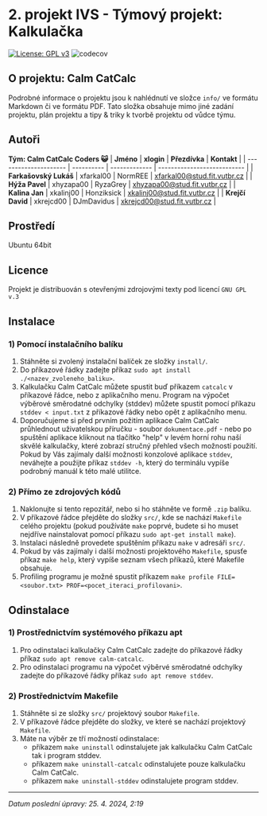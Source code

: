 <h1>2. projekt IVS - Týmový projekt: Kalkulačka</h1>

[![License: GPL v3](https://img.shields.io/badge/License-GPLv3-blue.svg)](https://www.gnu.org/licenses/gpl-3.0)
![codecov](https://codecov.io/gh/Honziksick/ivs-project-2-team-calculator/graph/badge.svg?token=TYLF21ENO2)

## O projektu: Calm CatCalc

Podrobné informace o projektu jsou k nahlédnutí ve složce `info/` ve formátu Markdown či ve formátu PDF. Tato složka obsahuje mimo jiné zadání projektu, plán projektu a tipy & triky k tvorbě projektu od vůdce týmu.

## Autoři

**Tým: Calm CatCalc Coders 😺**
| **Jméno**             | **xlogin** | **Přezdívka** | **Kontakt**                 |
| --------------------- | ---------- | ------------- | --------------------------- |
| **Farkašovský Lukáš** | xfarkal00  | NormREE       | xfarkal00@stud.fit.vutbr.cz |
| **Hýža Pavel**        | xhyzapa00  | RyzaGrey      | xhyzapa00@stud.fit.vutbr.cz |
| **Kalina Jan**        | xkalinj00  | Honziksick    | xkalinj00@stud.fit.vutbr.cz |
| **Krejčí David**      | xkrejcd00  | DJmDavidus    | xkrejcd00@stud.fit.vutbr.cz |

## Prostředí

Ubuntu 64bit

## Licence

Projekt je distribuován s otevřenými zdrojovými texty pod licencí `GNU GPL v.3`

## Instalace
### 1) Pomocí instalačního balíku
1) Stáhněte si zvolený instalační balíček ze složky `install/`. <br>
2) Do příkazové řádky zadejte příkaz `sudo apt install ./<nazev_zvoleneho_baliku>`. <br>
3) Kalkulačku Calm CatCalc můžete spustit buď příkazem `catcalc` v příkazové řádce, nebo z aplikačního menu. Program na výpočet výběrové směrodatné odchylky (stddev) můžete spustit pomocí příkazu `stddev < input.txt` z příkazové řádky nebo opět z aplikačního menu. <br>
4) Doporučujeme si před prvním požitím aplikace Calm CatCalc průhlednout uživatelskou příručku - soubor `dokumentace.pdf` - nebo po spuštění aplikace kliknout na tlačítko "help" v levém horní rohu naší skvělé kalkulačky, které zobrazí stručný přehled všech možností použití. Pokud by Vás zajímaly další možnosti konzolové aplikace `stddev`, neváhejte a použijte příkaz `stddev -h`, který do terminálu vypíše podrobný manuál k této malé utilitce. <br>

### 2) Přímo ze zdrojových kódů
1) Naklonujte si tento repozitář, nebo si ho stáhněte ve formě `.zip` balíku. <br>
2) V příkazové řádce přejděte do složky `src/`, kde se nachází `Makefile` celého projektu (pokud používáte `make` poprvé, budete si ho muset nejdříve nainstalovat pomocí příkazu `sudo apt-get install make`). <br>
3) Instalaci následně provedete spuštěním příkazu `make` v adresáři `src/`. <br>
4) Pokud by vás zajímaly i další možnosti projektového `Makefile`, spusťe příkaz `make help`, který vypíše seznam všech příkazů, které Makefile obsahuje. <br>
5) Profiling programu je možné spustit příkazem `make profile FILE=<soubor.txt> PROF=<pocet_iteraci_profilovani>`. <br>

## Odinstalace
### 1) Prostřednictvím systémového příkazu apt
1) Pro odinstalaci kalkulačky Calm CatCalc zadejte do příkazové řádky příkaz `sudo apt remove calm-catcalc`. <br>
1) Pro odinstalaci programu na výpočet výběrvé směrodatné odchylky zadejte do příkazové řádky příkaz `sudo apt remove stddev`. <br>

### 2) Prostřednictvím Makefile
1) Stáhněte si ze složky `src/` projektový soubor `Makefile`. <br>
2) V příkazové řádce přejděte do složky, ve které se nachází projektový `Makefile`. <br>
3) Máte na výběr ze tří možností odinstalace: <br>
    - příkazem `make uninstall` odinstalujete jak kalkulačku Calm CatCalc tak i program stddev.
    - příkazem `make uninstall-catcalc` odinstalujete pouze kalkulačku Calm CatCalc.
    - příkazem `make uninstall-stddev` odinstalujete program stddev.

---

*Datum poslední úpravy: 25. 4. 2024, 2:19*
